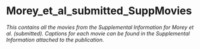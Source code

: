 # Morey_et_al_submitted_SuppMovies
*This contains all the movies from the Supplemental Information for Morey et al. (submitted).*
*Captions for each movie can be found in the Supplemental Information attached to the publication.*
